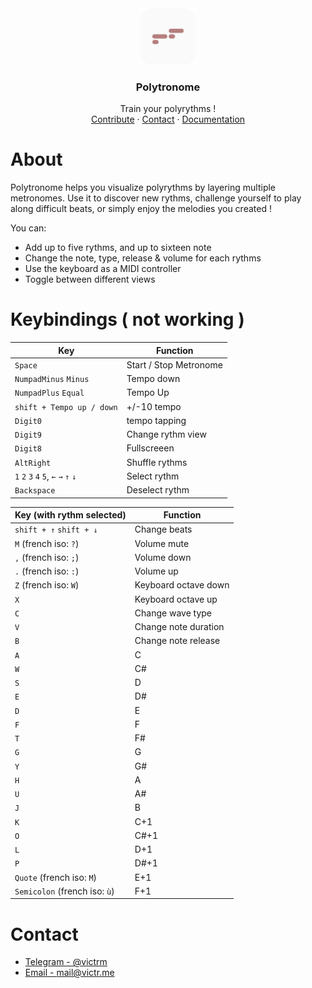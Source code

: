 <div align="center">
  <a href="https://polytronome.com">
    <img src="public/icon-192.png" alt="Logo" width="90" height="90">
  </a>
  
  <h3 align="center">Polytronome</h3>
  <p align="center">Train your polyrythms !<br />
     <a href="https://github.com/victrme/polytronome/issues">Contribute</a> · 
     <a href="https://github.com/victrme/polytronome#contact">Contact</a> · 
     <a href="https://github.com/victrme/polytronome#keybindings">Documentation</a>
     
  </p>
</div>

# About

Polytronome helps you visualize polyrythms by layering multiple metronomes. Use it to discover new rythms, challenge yourself to play along difficult beats, or simply enjoy the melodies you created !

You can:

-   Add up to five rythms, and up to sixteen note
-   Change the note, type, release & volume for each rythms
-   Use the keyboard as a MIDI controller
-   Toggle between different views

# Keybindings ( not working )

| Key                                  | Function               |
| ------------------------------------ | ---------------------- |
| `Space`                              | Start / Stop Metronome |
| `NumpadMinus` `Minus`                | Tempo down             |
| `NumpadPlus` `Equal`                 | Tempo Up               |
| `shift + Tempo up / down`            | +/-10 tempo            |
| `Digit0`                             | tempo tapping          |
| `Digit9`                             | Change rythm view      |
| `Digit8`                             | Fullscreeen            |
| `AltRight`                           | Shuffle rythms         |
| `1` `2` `3` `4` `5`, `←` `→` `↑` `↓` | Select rythm           |
| `Backspace`                          | Deselect rythm         |

| Key (with rythm selected)     | Function             |
| ----------------------------- | -------------------- |
| `shift + ↑` `shift + ↓`       | Change beats         |
| `M` (french iso: `?`)         | Volume mute          |
| `,` (french iso: `;`)         | Volume down          |
| `.` (french iso: `:`)         | Volume up            |
| `Z` (french iso: `W`)         | Keyboard octave down |
| `X`                           | Keyboard octave up   |
| `C`                           | Change wave type     |
| `V`                           | Change note duration |
| `B`                           | Change note release  |
| `A`                           | C                    |
| `W`                           | C#                   |
| `S`                           | D                    |
| `E`                           | D#                   |
| `D`                           | E                    |
| `F`                           | F                    |
| `T`                           | F#                   |
| `G`                           | G                    |
| `Y`                           | G#                   |
| `H`                           | A                    |
| `U`                           | A#                   |
| `J`                           | B                    |
| `K`                           | C+1                  |
| `O`                           | C#+1                 |
| `L`                           | D+1                  |
| `P`                           | D#+1                 |
| `Quote` (french iso: `M`)     | E+1                  |
| `Semicolon` (french iso: `ù`) | F+1                  |

# Contact

-   [Telegram - @victrm](https://t.me/victrm)
-   [Email - mail@victr.me](mailto:mail@victr.me)
